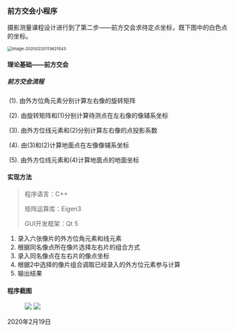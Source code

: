 ### 前方交会小程序

摄影测量课程设计进行到了第二步——前方交会求待定点坐标，既下图中的白色点的坐标。

<img src="https://gitee.com/xiaoke0o/UniversityCodeWork/raw/master/Qt/%E5%89%8D%E6%96%B9%E4%BA%A4%E4%BC%9A/article_image/image-20200220113621543.png" alt="image-20200220113621543" style="zoom: 67%;" />

#### 理论基础——前方交会

##### 前方交会流程

​	(1). 由外方位角元素分别计算左右像的旋转矩阵

​	(2). 由旋转矩阵和(1)分别计算待测点在左右像的像辅系坐标

​	(3). 由外方位线元素和(2)分别计算左右像的点投影系数

​	(4). 由(3)和(2)计算地面点在左像像辅系坐标

​	(5). 由外方位线元素和(4)计算地面点的地面坐标

#### 实现方法

> 程序语言：C++
>
> 矩阵运算库：Eigen3
>
> GUI开发框架：Qt 5

1. 录入六张像片的外方位角元素和线元素
2. 根据同名像点所在像片选择左右片的组合方式
3. 录入同名像点在左右片的像点坐标
4. 根据2中选择的像片组合调取已经录入的外方位元素参与计算
5. 输出结果


#### 程序截图

<figure class="half">     <img src="https://gitee.com/xiaoke0o/UniversityCodeWork/raw/master/Qt/%E5%89%8D%E6%96%B9%E4%BA%A4%E4%BC%9A/article_image/image-20200220154250416.png">  <img  src=https://gitee.com/xiaoke0o/UniversityCodeWork/raw/master/Qt/%E5%89%8D%E6%96%B9%E4%BA%A4%E4%BC%9A/article_image/image-20200220153737533.png"> </figure>

2020年2月19日